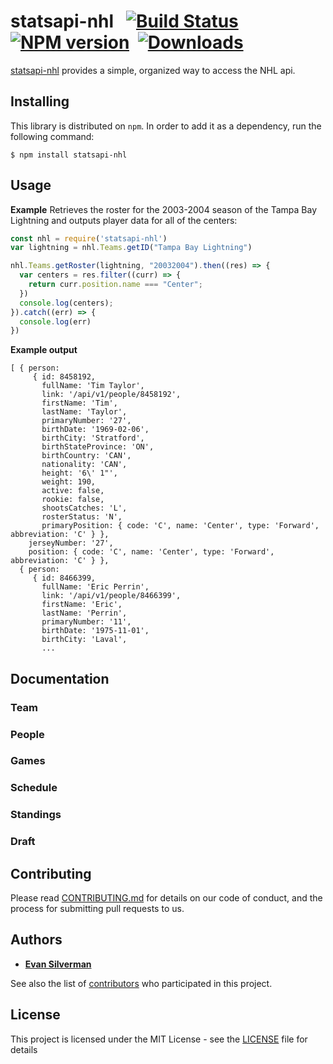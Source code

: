 # statsapi-nhl &nbsp;&nbsp;[![Build Status](https://img.shields.io/travis/esilverm/statsapi-nhl.svg)](https://travis-ci.com/esilverm/statsapi-nhl)&nbsp;&nbsp;[![NPM version](https://img.shields.io/npm/v/statsapi-nhl.svg)](https://www.npmjs.com/package/statsapi-nhl)&nbsp;&nbsp;[![Downloads](https://img.shields.io/npm/dt/statsapi-nhl.svg)](https://www.npmjs.com/package/statsapi-nhl)

[statsapi-nhl](https://github.com/esilverm/statsapi-nhl) provides a simple, organized way to access the NHL api.

## Installing

This library is distributed on `npm`. In order to add it as a dependency, run the following command:
```
$ npm install statsapi-nhl
```

## Usage
**Example** Retrieves the roster for the 2003-2004 season of the Tampa Bay Lightning and outputs player data for all of the centers:
```javascript
const nhl = require('statsapi-nhl')
var lightning = nhl.Teams.getID("Tampa Bay Lightning")

nhl.Teams.getRoster(lightning, "20032004").then((res) => {
  var centers = res.filter((curr) => {
    return curr.position.name === "Center";
  })
  console.log(centers);
}).catch((err) => {
  console.log(err)
})
```
**Example output**
```
[ { person:
     { id: 8458192,
       fullName: 'Tim Taylor',
       link: '/api/v1/people/8458192',
       firstName: 'Tim',
       lastName: 'Taylor',
       primaryNumber: '27',
       birthDate: '1969-02-06',
       birthCity: 'Stratford',
       birthStateProvince: 'ON',
       birthCountry: 'CAN',
       nationality: 'CAN',
       height: '6\' 1"',
       weight: 190,
       active: false,
       rookie: false,
       shootsCatches: 'L',
       rosterStatus: 'N',
       primaryPosition: { code: 'C', name: 'Center', type: 'Forward', abbreviation: 'C' } },
    jerseyNumber: '27',
    position: { code: 'C', name: 'Center', type: 'Forward', abbreviation: 'C' } },
  { person:
     { id: 8466399,
       fullName: 'Eric Perrin',
       link: '/api/v1/people/8466399',
       firstName: 'Eric',
       lastName: 'Perrin',
       primaryNumber: '11',
       birthDate: '1975-11-01',
       birthCity: 'Laval',
       ...
```

## Documentation

### Team


### People

### Games

### Schedule

### Standings

### Draft

## Contributing

Please read [CONTRIBUTING.md](https://gist.github.com/PurpleBooth/b24679402957c63ec426) for details on our code of conduct, and the process for submitting pull requests to us.

## Authors

* [**Evan Silverman**](https://github.com/esilverm)

See also the list of [contributors](https://github.com/esilverm/statsapi-nhl/contributors) who participated in this project.

## License

This project is licensed under the MIT License - see the [LICENSE](LICENSE.md) file for details
